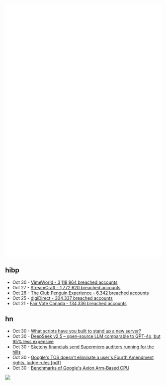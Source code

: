 ![Metrics](https://raw.githubusercontent.com/phixion/phixion/master/metrics.svg)

## hibp

<!--
for https://github.com/phixion/phixion/blob/main/.github/workflows/feeds.yml
-->
<!--START_SECTION:haveibeenpwnd-->
- Oct 30 - [VimeWorld - 3,118,964 breached accounts](https://haveibeenpwned.com/PwnedWebsites#VimeWorld)
- Oct 27 - [StreamCraft - 1,772,620 breached accounts](https://haveibeenpwned.com/PwnedWebsites#StreamCraft)
- Oct 26 - [The Club Penguin Experience - 6,342 breached accounts](https://haveibeenpwned.com/PwnedWebsites#TheClubPenguinExperience)
- Oct 25 - [digiDirect - 304,337 breached accounts](https://haveibeenpwned.com/PwnedWebsites#digiDirect)
- Oct 21 - [Fair Vote Canada - 134,336 breached accounts](https://haveibeenpwned.com/PwnedWebsites#FairVoteCanada)
<!--END_SECTION:haveibeenpwnd-->

## hn

<!--
for https://github.com/phixion/phixion/blob/main/.github/workflows/feeds.yml
-->
<!--START_SECTION:hn-->
- Oct 30 - [What scripts have you built to stand up a new server?](https://news.ycombinator.com/item?id=41999462)
- Oct 30 - [DeepSeek v2.5 – open-source LLM comparable to GPT-4o, but 95% less expensive](https://www.deepseek.com/)
- Oct 30 - [Sketchy financials send Supermicro auditors running for the hills](https://www.theregister.com/2024/10/30/supermicro_audit_ey_quit/)
- Oct 30 - [Google's TOS doesn't eliminate a user's Fourth Amendment rights, judge rules [pdf]](https://ww3.ca2.uscourts.gov/decisions/isysquery/0814a460-fe8f-42ef-9e82-cf94f952eb28/1/doc/23-6181_opn.pdf)
- Oct 30 - [Benchmarks of Google's Axion Arm-Based CPU](https://www.phoronix.com/review/google-axion-c4a)
<!--END_SECTION:hn-->

<!--
for https://yhype.me
-->
![](https://hit.yhype.me/github/profile?user_id=13013670)
